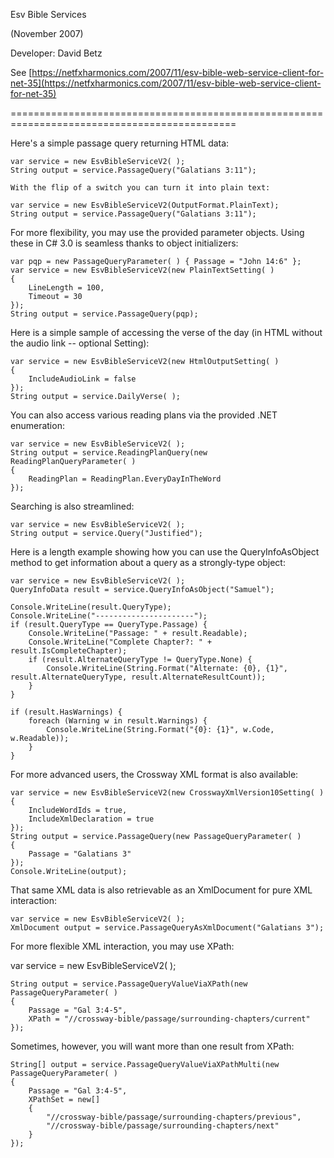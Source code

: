 ﻿Esv Bible Services

(November 2007)

Developer: David Betz <dfb davidbetz net>

See [https://netfxharmonics.com/2007/11/esv-bible-web-service-client-for-net-35](https://netfxharmonics.com/2007/11/esv-bible-web-service-client-for-net-35)

=============================================================================================

Here's a simple passage query returning HTML data:

    var service = new EsvBibleServiceV2( );
    String output = service.PassageQuery("Galatians 3:11");

    With the flip of a switch you can turn it into plain text:

    var service = new EsvBibleServiceV2(OutputFormat.PlainText);
    String output = service.PassageQuery("Galatians 3:11");

For more flexibility, you may use the provided parameter objects.  Using these in C# 3.0 is seamless thanks to object initializers:

    var pqp = new PassageQueryParameter( ) { Passage = "John 14:6" };
    var service = new EsvBibleServiceV2(new PlainTextSetting( )
    {
        LineLength = 100,
        Timeout = 30
    });
    String output = service.PassageQuery(pqp);

Here is a simple sample of accessing the verse of the day (in HTML without the audio link -- optional Setting):

    var service = new EsvBibleServiceV2(new HtmlOutputSetting( )
    {
        IncludeAudioLink = false
    });
    String output = service.DailyVerse( );

You can also access various reading plans via the provided .NET enumeration:

    var service = new EsvBibleServiceV2( );
    String output = service.ReadingPlanQuery(new ReadingPlanQueryParameter( )
    {
        ReadingPlan = ReadingPlan.EveryDayInTheWord
    });

Searching is also streamlined:

    var service = new EsvBibleServiceV2( );
    String output = service.Query("Justified");

Here is a length example showing how you can use the QueryInfoAsObject method to get information about a query as a strongly-type object:

    var service = new EsvBibleServiceV2( );
    QueryInfoData result = service.QueryInfoAsObject("Samuel");

    Console.WriteLine(result.QueryType);
    Console.WriteLine("----------------------");
    if (result.QueryType == QueryType.Passage) {
        Console.WriteLine("Passage: " + result.Readable);
        Console.WriteLine("Complete Chapter?: " + result.IsCompleteChapter);
        if (result.AlternateQueryType != QueryType.None) {
            Console.WriteLine(String.Format("Alternate: {0}, {1}", result.AlternateQueryType, result.AlternateResultCount));
        }
    }

    if (result.HasWarnings) {
        foreach (Warning w in result.Warnings) {
            Console.WriteLine(String.Format("{0}: {1}", w.Code, w.Readable));
        }
    }

For more advanced users, the Crossway XML format is also available:

    var service = new EsvBibleServiceV2(new CrosswayXmlVersion10Setting( )
    {
        IncludeWordIds = true,
        IncludeXmlDeclaration = true
    });
    String output = service.PassageQuery(new PassageQueryParameter( )
    {
        Passage = "Galatians 3"
    });
    Console.WriteLine(output);

That same XML data is also retrievable as an XmlDocument for pure XML interaction:

    var service = new EsvBibleServiceV2( );
    XmlDocument output = service.PassageQueryAsXmlDocument("Galatians 3");

For more flexible XML interaction, you may use XPath:

var service = new EsvBibleServiceV2( );

    String output = service.PassageQueryValueViaXPath(new PassageQueryParameter( )
    {
        Passage = "Gal 3:4-5",
        XPath = "//crossway-bible/passage/surrounding-chapters/current"
    });

Sometimes, however, you will want more than one result from XPath:

    String[] output = service.PassageQueryValueViaXPathMulti(new PassageQueryParameter( )
    {
        Passage = "Gal 3:4-5",
        XPathSet = new[]
        {
            "//crossway-bible/passage/surrounding-chapters/previous",
            "//crossway-bible/passage/surrounding-chapters/next"                
        }
    });